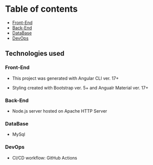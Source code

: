 # Table of contents

- [Front-End](#front-end)
- [Back-End](#back-end)
- [DataBase](#database)
- [DevOps](#devops)

## Technologies used

### Front-End

- This project was generated with Angular CLI ver. 17+

- Styling created with Bootstrap ver. 5+ and Angualr Material ver. 17+

### Back-End

- Node.js server hosted on Apache HTTP Server

### DataBase

- MySql

### DevOps

- CI/CD workflow: GitHub Actions
